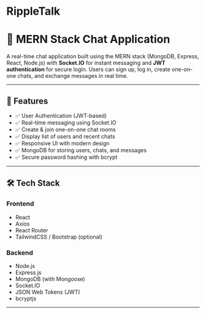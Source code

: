 # RippleTalk
# 💬 MERN Stack Chat Application

A real-time chat application built using the MERN stack (MongoDB, Express, React, Node.js) with **Socket.IO** for instant messaging and **JWT authentication** for secure login. Users can sign up, log in, create one-on-one chats, and exchange messages in real time.

---

## 🚀 Features

- ✅ User Authentication (JWT-based)
- ✅ Real-time messaging using Socket.IO
- ✅ Create & join one-on-one chat rooms
- ✅ Display list of users and recent chats
- ✅ Responsive UI with modern design
- ✅ MongoDB for storing users, chats, and messages
- ✅ Secure password hashing with bcrypt

---

## 🛠️ Tech Stack

### Frontend
- React
- Axios
- React Router
- TailwindCSS / Bootstrap (optional)

### Backend
- Node.js
- Express.js
- MongoDB (with Mongoose)
- Socket.IO
- JSON Web Tokens (JWT)
- bcryptjs

---

